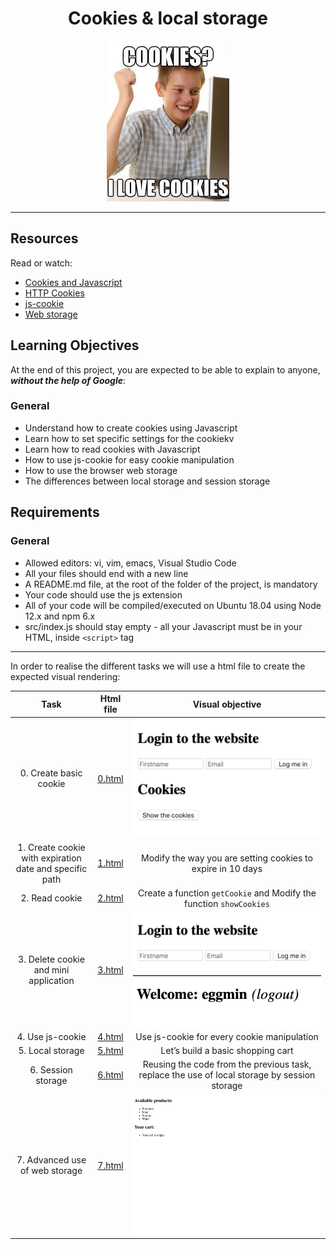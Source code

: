 <div align="center">

# Cookies & local storage

![image](../asset/img/cookies.jpeg)

</div>

---

## Resources

Read or watch:

- [Cookies and Javascript]([link](https://www.w3schools.com/js/js_cookies.asp))
- [HTTP Cookies]([link](https://developer.mozilla.org/en-US/docs/Web/HTTP/Cookies))
- [js-cookie]([link](https://github.com/js-cookie/js-cookie))
- [Web storage]([link](https://www.w3schools.com/html/html5_webstorage.asp))


## Learning Objectives

At the end of this project, you are expected to be able to explain to anyone, ***without the help of Google***:

### General

  - Understand how to create cookies using Javascript
  - Learn how to set specific settings for the cookiekv
  - Learn how to read cookies with Javascript
  - How to use js-cookie for easy cookie manipulation
  - How to use the browser web storage
  - The differences between local storage and session storage

## Requirements

### General

  - Allowed editors: vi, vim, emacs, Visual Studio Code
  - All your files should end with a new line
  - A README.md file, at the root of the folder of the project, is mandatory
  - Your code should use the js extension
  - All of your code will be compiled/executed on Ubuntu 18.04 using Node 12.x and npm 6.x
  - src/index.js should stay empty - all your Javascript must be in your HTML, inside `<script>` tag

---

In order to realise the different tasks we will use a html file to create the expected visual rendering:

| Task | Html file | Visual objective |
| :---:         |     :---:      |     :---: |
| 0. Create basic cookie | [0.html](./0-index.html) | ![task 0](./asset/task%200.png) |
|1. Create cookie with expiration date and specific path | [1.html](./1-index.html)| Modify the way you are setting cookies to expire in 10 days |
|2. Read cookie | [2.html](./2-index.html) | Create a function `getCookie` and Modify the function `showCookies` |
|3. Delete cookie and mini application | [3.html](./3-index.html) | ![Task 3](./asset/task%203.png)  ![Task 3b](./asset/task%203b.png)|
|4. Use js-cookie |[4.html](./4-index.html) | Use js-cookie for every cookie manipulation |
|5. Local storage |[5.html](./5-index.html)| Let’s build a basic shopping cart |
|6. Session storage | [6.html](./6-index.html) | Reusing the code from the previous task, replace the use of local storage by session storage |
|7. Advanced use of web storage | [7.html](./7-index.html) | ![Task 7](./asset/task%207.gif)|
